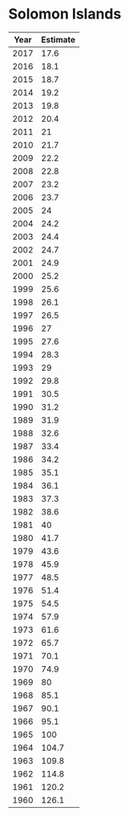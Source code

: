 # Solomon Islands

| Year | Estimate |
| ---- | -------- |
| 2017 | 17.6 |
| 2016 | 18.1 |
| 2015 | 18.7 |
| 2014 | 19.2 |
| 2013 | 19.8 |
| 2012 | 20.4 |
| 2011 | 21 |
| 2010 | 21.7 |
| 2009 | 22.2 |
| 2008 | 22.8 |
| 2007 | 23.2 |
| 2006 | 23.7 |
| 2005 | 24 |
| 2004 | 24.2 |
| 2003 | 24.4 |
| 2002 | 24.7 |
| 2001 | 24.9 |
| 2000 | 25.2 |
| 1999 | 25.6 |
| 1998 | 26.1 |
| 1997 | 26.5 |
| 1996 | 27 |
| 1995 | 27.6 |
| 1994 | 28.3 |
| 1993 | 29 |
| 1992 | 29.8 |
| 1991 | 30.5 |
| 1990 | 31.2 |
| 1989 | 31.9 |
| 1988 | 32.6 |
| 1987 | 33.4 |
| 1986 | 34.2 |
| 1985 | 35.1 |
| 1984 | 36.1 |
| 1983 | 37.3 |
| 1982 | 38.6 |
| 1981 | 40 |
| 1980 | 41.7 |
| 1979 | 43.6 |
| 1978 | 45.9 |
| 1977 | 48.5 |
| 1976 | 51.4 |
| 1975 | 54.5 |
| 1974 | 57.9 |
| 1973 | 61.6 |
| 1972 | 65.7 |
| 1971 | 70.1 |
| 1970 | 74.9 |
| 1969 | 80 |
| 1968 | 85.1 |
| 1967 | 90.1 |
| 1966 | 95.1 |
| 1965 | 100 |
| 1964 | 104.7 |
| 1963 | 109.8 |
| 1962 | 114.8 |
| 1961 | 120.2 |
| 1960 | 126.1 |